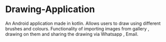 # Drawing-Application
An Android application made in kotlin. Allows users to draw using different brushes and colours. Functionality of importing images from gallery , drawing on them and sharing the drawing via Whatsapp , Email.
